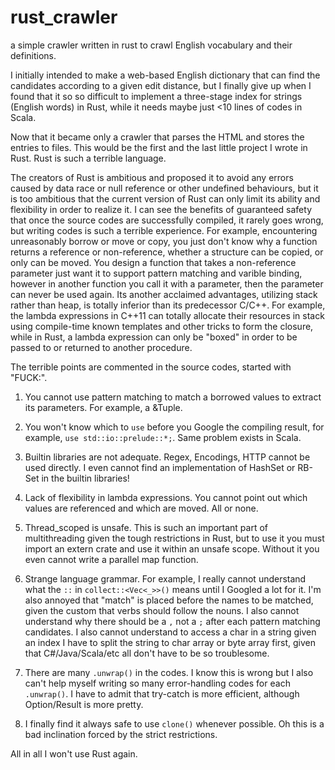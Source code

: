 # rust_crawler
a simple crawler written in rust to crawl English vocabulary and their definitions.

I initially intended to make a web-based English dictionary that can find the candidates according to a given edit distance, but I finally give up when I found that it so so difficult to implement a three-stage index for strings (English words) in Rust, while it needs maybe just <10 lines of codes in Scala.

Now that it became only a crawler that parses the HTML and stores the entries to files. 
This would be the first and the last little project I wrote in Rust. Rust is such a terrible language.

The creators of Rust is ambitious and proposed it to avoid any errors caused by data race or null reference or other undefined behaviours, but it is too ambitious that the current version of Rust can only limit its ability and flexibility in order to realize it. 
I can see the benefits of guaranteed safety that once the source codes are successfully compiled, it rarely goes wrong, but writing codes is such a terrible experience. For example, encountering unreasonably borrow or move or copy, you just don't know why a function returns a reference or non-reference, whether a structure can be copied, or only can be moved. You design a function that takes a non-reference parameter just want it to support pattern matching and varible binding, however in another function you call it with a parameter, then the parameter can never be used again.
Its another acclaimed advantages, utilizing stack rather than heap, is totally inferior than its predecessor C/C++. For example, the lambda expressions in C++11 can totally allocate their resources in stack using compile-time known templates and other tricks to form the closure, while in Rust, a lambda expression can only be "boxed" in order to be passed to or returned to another procedure.

The terrible points are commented in the source codes, started with "FUCK:".

1. You cannot use pattern matching to match a borrowed values to extract its parameters. For example, a &Tuple.

2. You won't know which to `use` before you Google the compiling result, for example, `use std::io::prelude::*;`. Same problem exists in Scala.

3. Builtin libraries are not adequate. Regex, Encodings, HTTP cannot be used directly. I even cannot find an implementation of HashSet or RB-Set in the builtin libraries!

4. Lack of flexibility in lambda expressions. You cannot point out which values are referenced and which are moved. All or none.

5. Thread_scoped is unsafe. This is such an important part of multithreading given the tough restrictions in Rust, but to use it you must import an extern crate and use it within an unsafe scope. Without it you even cannot write a parallel map function.

6. Strange language grammar. For example, I really cannot understand what the `::` in `collect::<Vec<_>>()` means until I Googled a lot for it. I'm also annoyed that "match" is placed before the names to be matched, given the custom that verbs should follow the nouns. I also cannot understand why there should be a `,` not a `;` after each pattern matching candidates. I also cannot understand to access a char in a string given an index I have to split the string to char array or byte array first, given that C#/Java/Scala/etc all don't have to be so troublesome. 

7. There are many `.unwrap()` in the codes. I know this is wrong but I also can't help myself writing so many error-handling codes for each `.unwrap()`. I have to admit that try-catch is more efficient, although Option/Result is more pretty.

8. I finally find it always safe to use `clone()` whenever possible. Oh this is a bad inclination forced by the strict restrictions.

All in all I won't use Rust again.
